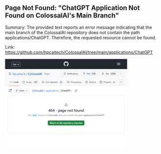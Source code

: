 ## Page Not Found: "ChatGPT Application Not Found on ColossalAI's Main Branch"
Summary: The provided text reports an error message indicating that the main branch of the ColossalAI repository does not contain the path applications/ChatGPT. Therefore, the requested resource cannot be found.

Link: https://github.com/hpcaitech/ColossalAI/tree/main/applications/ChatGPT

<img src="/img/d50b5940-e57c-49e2-ab77-0202f2d36daf.png" width="400" />
<br/><br/>
